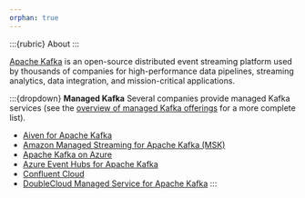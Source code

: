 ```yaml
---
orphan: true
---
```

:::{rubric} About
:::

[Apache Kafka] is an open-source distributed event streaming platform used by
thousands of companies for high-performance data pipelines, streaming analytics,
data integration, and mission-critical applications. 

:::{dropdown} **Managed Kafka**
Several companies provide managed Kafka services (see the [overview of managed Kafka offerings]
for a more complete list).

- [Aiven for Apache Kafka]
- [Amazon Managed Streaming for Apache Kafka (MSK)]
- [Apache Kafka on Azure]
- [Azure Event Hubs for Apache Kafka]
- [Confluent Cloud]
- [DoubleCloud Managed Service for Apache Kafka]
:::


[Aiven for Apache Kafka]: https://aiven.io/kafka
[Amazon Managed Streaming for Apache Kafka (MSK)]: https://aws.amazon.com/msk/
[Apache Kafka]: https://kafka.apache.org/
[Apache Kafka on Azure]: https://azuremarketplace.microsoft.com/marketplace/consulting-services/canonical.0001-com-ubuntu-managed-kafka
[Azure Event Hubs for Apache Kafka]: https://learn.microsoft.com/en-us/azure/event-hubs/azure-event-hubs-kafka-overview
[Confluent Cloud]: https://www.confluent.io/confluent-cloud/
[DoubleCloud Managed Service for Apache Kafka]: https://double.cloud/services/managed-kafka/
[overview of managed Kafka offerings]: https://keen.io/blog/managed-apache-kafka-vs-diy/
